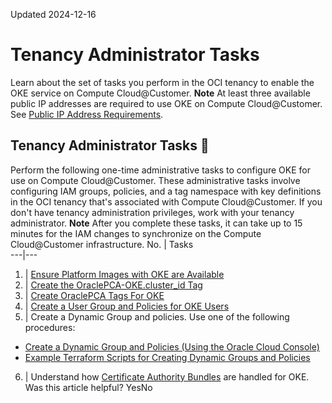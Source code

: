 Updated 2024-12-16
# Tenancy Administrator Tasks
Learn about the set of tasks you perform in the OCI tenancy to enable the OKE service on Compute Cloud@Customer.
**Note**
At least three available public IP addresses are required to use OKE on Compute Cloud@Customer. See [Public IP Address Requirements](https://docs.oracle.com/en-us/iaas/compute-cloud-at-customer/topics/oke/container-engine-for-kubernetes.htm#container-engine-for-kubernetes__public-ip-requirements).
## Tenancy Administrator Tasks 🔗 
Perform the following one-time administrative tasks to configure OKE for use on Compute Cloud@Customer. 
These administrative tasks involve configuring IAM groups, policies, and a tag namespace with key definitions in the OCI tenancy that's associated with Compute Cloud@Customer. If you don't have tenancy administration privileges, work with your tenancy administrator.
**Note** After you complete these tasks, it can take up to 15 minutes for the IAM changes to synchronize on the Compute Cloud@Customer infrastructure.
No. | Tasks  
---|---  
1. |  [Ensure Platform Images with OKE are Available](https://docs.oracle.com/en-us/iaas/compute-cloud-at-customer/topics/oke/ensure-platform-images-with-oke-are-available.htm#ensure-platform-images-with-oke-are-available "Compute Cloud@Customer includes platform images that have OKE installed on them. Ensure that you have access to them.")  
2. |  [Create the OraclePCA-OKE.cluster_id Tag](https://docs.oracle.com/en-us/iaas/compute-cloud-at-customer/topics/oke/creating_the_oraclepca_oke_cluster_id_tag.htm#creating_the_oraclepca_oke_cluster_id_tag "The OraclePCA-OKE.cluster_id defined tag consists of an OraclePCA-OKE tag namespace with a cluster_id tag. This defined tag is required to create or update an OKE cluster or node pool. When you create a node pool, or update the node pool to add nodes, this tag is applied to every node to identify instances that need to be members of the dynamic group.")  
3. |  [Create OraclePCA Tags For OKE](https://docs.oracle.com/en-us/iaas/compute-cloud-at-customer/topics/oke/oke-creating_oraclepca_tags.htm#creating_oraclepca_tags "In your OCI tenancy that's associated with Compute Cloud@Customer, create specific defined tags to enable OKE attributes on Oracle Compute Cloud@Customer.")  
4. |  [Create a User Group and Policies for OKE Users](https://docs.oracle.com/en-us/iaas/compute-cloud-at-customer/topics/oke/create-a-user-group-and-policies-that-authorize-members-to-use-oke.htm#create-a-user-group-and-policies-that-authorize-members-to-use-oke "In your OCI tenancy that's associated with Compute Cloud@Customer, create a user group and policies that authorize users to use OKE.")  
5. |  Create a Dynamic Group and policies. Use one of the following procedures:
  * [Create a Dynamic Group and Policies (Using the Oracle Cloud Console)](https://docs.oracle.com/en-us/iaas/compute-cloud-at-customer/topics/oke/create-a-dynamic-group.htm#create-a-dynamic-group "In your OCI tenancy that's associated with Compute Cloud@Customer, create a dynamic group and policies to authorize member instances to manage OKE resources.")
  * [Example Terraform Scripts for Creating Dynamic Groups and Policies](https://docs.oracle.com/en-us/iaas/compute-cloud-at-customer/topics/oke/create-a-dynamic-group-using-terraform-scripts.htm#create-a-dynamic-group-using-terraform-scripts "You can use Terraform scripts to automate the creation of a dynamic group and policies to authorize member instances to manage OKE resources.")

  
6. |  Understand how [Certificate Authority Bundles](https://docs.oracle.com/en-us/iaas/compute-cloud-at-customer/topics/oke/updating-the-certificate-authority-bundle.htm#updating-the-certificate-authority-bundle "The Certificate Authority \(CA\) bundle for Compute Cloud@Customer is downloaded and made available to a cluster when the cluster is created. The CA bundle includes the certificate, private and public keys, and other authorization information.") are handled for OKE.  
Was this article helpful?
YesNo

